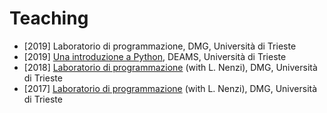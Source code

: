 ﻿# Teaching

- [2019] Laboratorio di programmazione, DMG, Università di Trieste
- [2019] [Una introduzione a Python](https://github.com/simonesilvetti/teaching_2019_units_deams_python), DEAMS, Università di Trieste
- [2018] [Laboratorio di programmazione](https://github.com/simonesilvetti/teaching_2018_units_dmg_python) (with L. Nenzi), DMG, Università di Trieste
- [2017] [Laboratorio di programmazione](https://github.com/simonesilvetti/teaching_2017_units_dmg_python) (with L. Nenzi), DMG, Università di Trieste
